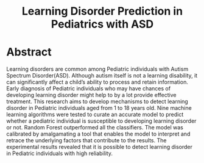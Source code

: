 <h1 align="center"><b>Learning Disorder Prediction in Pediatrics with ASD</b></h1>

<h1><b>Abstract</b></h1>
Learning disorders are common among Pediatric individuals with Autism Spectrum Disorder(ASD). Although autism itself is not a learning disability, it can significantly affect a child’s ability to process and retain information. Early diagnosis of Pediatric individuals who may have chances of developing learning disorder might help to by a lot provide effective treatment. This research aims to develop mechanisms to detect learning disorder in Pediatric individuals aged from 1 to 18 years old. Nine machine learning algorithms were tested to curate an accurate model to predict whether a pediatric individual is susceptible to developing learning disorder or not. Random Forest outperformed all the classifiers. The model was calibrated by amalgamating a tool that enables the model to interpret and retrace the underlying factors that contribute to the results. The experimental results revealed that it is possible to detect learning disorder in Pediatric individuals with high reliability.



